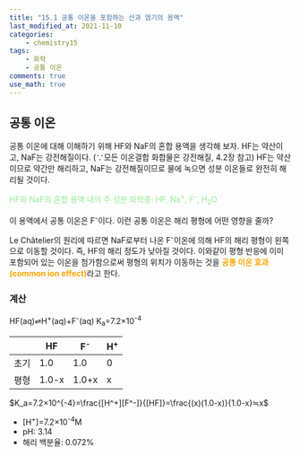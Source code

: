 ```yaml
---
title: "15.1 공통 이온을 포함하는 산과 염기의 용액"
last_modified_at: 2021-11-10
categories:
    - chemistry15
tags:
    - 화학
    - 공통 이온
comments: true
use_math: true
---
```


<h2>공통 이온</h2>

공통 이온에 대해 이해하기 위해 HF와 NaF의 혼합 용액을 생각해 보자.
HF는 약산이고, NaF는 강전해질이다. (∵모든 이온결합 화합물은 강전해질, 4.2장 참고)
HF는 약산이므로 약간만 해리하고, NaF는 강전해질이므로 물에 녹으면 성분 이온들로 완전히 해리될 것이다.

<span style="color: lightgreen">HF와 NaF의 혼합 용액 내의 주 성분 화학종: HF, Na<sup>+</sup>, F<sup>-</sup>, H<sub>2</sub>O</span>

이 용액에서 공통 이온은 F<sup>-</sup>이다. 이런 공통 이온은 해리 평형에 어떤 영향을 줄까?

Le Châtelier의 원리에 따르면 NaF로부터 나온 F<sup>-</sup>이온에 의해 HF의 해리 평형이 왼쪽으로 이동할 것이다. 즉, HF의 해리 정도가 낮아질 것이다. 이와같이 평형 반응에 이미 포함되어 있는 이온을 첨가함으로써 평형의 위치가 이동하는 것을 <span style="color: orange">**공통 이온 효과(common ion effect)**</span>라고 한다.

<h3>계산</h3>

HF(aq)⇌H<sup>+</sup>(aq)+F<sup>-</sup>(aq) K<sub>a</sub>=7.2×10<sup>-4</sup>

||HF|F<sup>-</sup>|H<sup>+</sup>|
|---|---|---|---|
|초기|1.0|1.0|0|
|평형|1.0-x|1.0+x|x|

$K_a=7.2×10^{-4}=\frac{[H^+][F^-]}{[HF]}=\frac{(x)(1.0-x)}{1.0-x}≒x$

- [H<sup>+</sup>]=7.2×10<sup>-4</sup>M
- pH: 3.14
- 해리 백분율: 0.072%